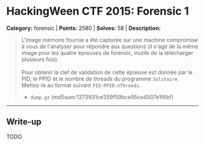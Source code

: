 # HackingWeen CTF 2015: Forensic 1

**Category:** forensic | 
**Points:** 2580 |
**Solves:** 58 |
**Description:**


> L'image mémoire fournie a été capturée sur une machine compromise à vous de l'analyser pour répondre aux questions (il s'agit de la même image pour les quatre épreuves de forensic, inutile de la télécharger plusieurs fois).<br>
> <br>
> Pour obtenir la clef de validation de cette épreuve est donnée par le PID, le PPID et le nombre de threads du programme <code>Solitaire</code>. Mettez-le au format suivant <code>PID:PPID:nThreads</code>.
> 
> * `dump.gz` (md5sum:1273931ce359f59bce95ce4507e1f4bf)


___

## Write-up

TODO
